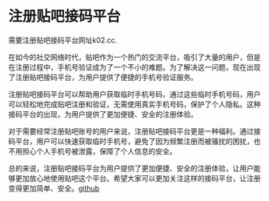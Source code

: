 # 注册贴吧接码平台

需要注册贴吧接码平台网址k02.cc. 

在如今的社交网络时代，贴吧作为一个热门的交流平台，吸引了大量的用户，但是在注册过程中，手机号验证成为了一个不小的难题。为了解决这一问题，现在出现了注册贴吧接码平台，为用户提供了便捷的手机号验证服务。

注册贴吧接码平台可以帮助用户获取临时手机号码，通过这些临时手机号码，用户可以轻松地完成贴吧注册和验证，无需使用真实手机号码，保护了个人隐私。这种接码平台的出现，为用户提供了更加便捷、安全的注册体验。

对于需要经常注册贴吧账号的用户来说，注册贴吧接码平台更是一种福利。通过接码平台，用户可以快速获取临时手机号，避免了因为频繁注册而被骚扰的困扰，也不用担心个人手机号被泄露，保障了个人信息的安全。

总的来说，注册贴吧接码平台为用户提供了更加便捷、安全的注册体验，让用户能够更加放心地使用贴吧这个平台。希望大家可以更加关注这样的接码平台，让注册变得更加简单、安全。[github](https://github.com)